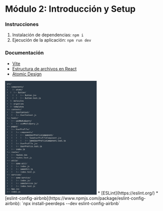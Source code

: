 # Módulo 2: Introducción y Setup
### Instrucciones
1. Instalación de dependencias: `npm i`
2. Ejecución de la aplicación: `npm run dev`

### Documentación
* [Vite](https://es.vitejs.dev/guide/)
* [Estructura de archivos en React](https://es.reactjs.org/docs/faq-structure.html) 
* [Atomic Design](https://bradfrost.com/blog/post/atomic-web-design/)  
<img src="img/atomic.png" width="300">
* [ESLint](https://eslint.org/)
* [eslint-config-airbnb](https://www.npmjs.com/package/eslint-config-airbnb): `npx install-peerdeps --dev eslint-config-airbnb`